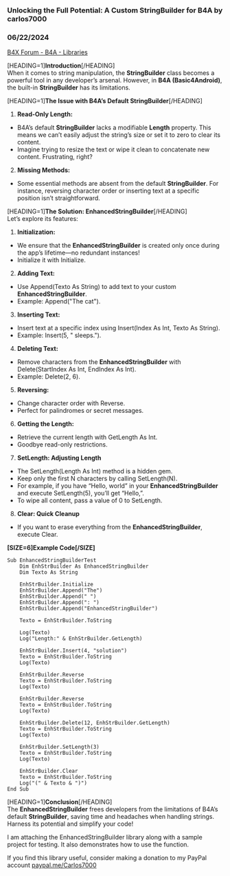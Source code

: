 ### Unlocking the Full Potential: A Custom StringBuilder for B4A by carlos7000
### 06/22/2024
[B4X Forum - B4A - Libraries](https://www.b4x.com/android/forum/threads/161752/)

[HEADING=1]**Introduction**[/HEADING]  
When it comes to string manipulation, the **StringBuilder** class becomes a powerful tool in any developer’s arsenal. However, in **B4A (Basic4Android)**, the built-in **StringBuilder** has its limitations.  
  
[HEADING=1]**The Issue with B4A’s Default StringBuilder**[/HEADING]  

1. **Read-Only Length:**

- B4A’s default **StringBuilder** lacks a modifiable **Length** property. This means we can’t easily adjust the string’s size or set it to zero to clear its content.
- Imagine trying to resize the text or wipe it clean to concatenate new content. Frustrating, right?

2. **Missing Methods:**

- Some essential methods are absent from the default **StringBuilder**. For instance, reversing character order or inserting text at a specific position isn’t straightforward.

[HEADING=1]**The Solution: EnhancedStringBuilder**[/HEADING]  
Let’s explore its features:  
  

1. **Initialization:**

- We ensure that the **EnhancedStringBuilder** is created only once during the app’s lifetime—no redundant instances!
- Initialize it with Initialize.

2. **Adding Text:**

- Use Append(Texto As String) to add text to your custom **EnhancedStringBuilder**.
- Example: Append("The cat").

3. **Inserting Text:**

- Insert text at a specific index using Insert(Index As Int, Texto As String).
- Example: Insert(5, " sleeps.").

4. **Deleting Text:**

- Remove characters from the **EnhancedStringBuilder** with Delete(StartIndex As Int, EndIndex As Int).
- Example: Delete(2, 6).

5. **Reversing:**

- Change character order with Reverse.
- Perfect for palindromes or secret messages.

6. **Getting the Length:**

- Retrieve the current length with GetLength As Int.
- Goodbye read-only restrictions.

7. **SetLength: Adjusting Length**

- The SetLength(Length As Int) method is a hidden gem.
- Keep only the first N characters by calling SetLength(N).
- For example, if you have “Hello, world” in your **EnhancedStringBuilder** and execute SetLength(5), you’ll get “Hello,”.
- To wipe all content, pass a value of 0 to SetLength.

8. **Clear: Quick Cleanup**

- If you want to erase everything from the **EnhancedStringBuilder**, execute Clear.

**[SIZE=6]Example Code[/SIZE]**  
  

```B4X
Sub EnhancedStringBuilderTest  
    Dim EnhStrBuilder As EnhancedStringBuilder  
    Dim Texto As String  
    
    EnhStrBuilder.Initialize  
    EnhStrBuilder.Append("The")  
    EnhStrBuilder.Append(" ")  
    EnhStrBuilder.Append(": ")  
    EnhStrBuilder.Append("EnhancedStringBuilder")  
    
    Texto = EnhStrBuilder.ToString  
    
    Log(Texto)  
    Log("Length:" & EnhStrBuilder.GetLength)  
    
    EnhStrBuilder.Insert(4, "solution")  
    Texto = EnhStrBuilder.ToString  
    Log(Texto)  
    
    EnhStrBuilder.Reverse  
    Texto = EnhStrBuilder.ToString  
    Log(Texto)  
    
    EnhStrBuilder.Reverse  
    Texto = EnhStrBuilder.ToString  
    Log(Texto)  
    
    EnhStrBuilder.Delete(12, EnhStrBuilder.GetLength)  
    Texto = EnhStrBuilder.ToString  
    Log(Texto)  
    
    EnhStrBuilder.SetLength(3)  
    Texto = EnhStrBuilder.ToString  
    Log(Texto)  
    
    EnhStrBuilder.Clear  
    Texto = EnhStrBuilder.ToString  
    Log("(" & Texto & ")")  
End Sub
```

  
[HEADING=1]**Conclusion**[/HEADING]  
The **EnhancedStringBuilder** frees developers from the limitations of B4A’s default **StringBuilder**, saving time and headaches when handling strings. Harness its potential and simplify your code!  
  
I am attaching the EnhancedStringBuilder library along with a sample project for testing. It also demonstrates how to use the function.  
  
If you find this library useful, consider making a donation to my PayPal account [paypal.me/Carlos7000](https://www.paypal.me/Carlos7000)